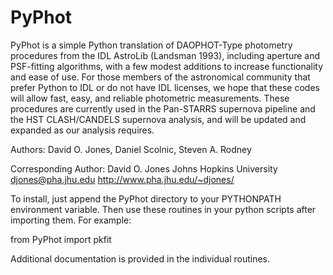 PyPhot
=========

PyPhot is a simple Python translation of DAOPHOT-Type
photometry procedures from the IDL AstroLib (Landsman 1993),
including aperture and PSF-fitting algorithms, with a few modest additions to
increase functionality and ease of use.  For those members of the astronomical
community that prefer Python to IDL or do not have IDL licenses, we hope that these codes
will allow fast, easy, and reliable photometric measurements.  These procedures are
currently used in the Pan-STARRS supernova pipeline and the HST CLASH/CANDELS
supernova analysis, and will be updated and expanded as our analysis requires.

Authors: David O. Jones, Daniel Scolnic, Steven A. Rodney

Corresponding Author:
     David O. Jones
     Johns Hopkins University
     djones@pha.jhu.edu
     http://www.pha.jhu.edu/~djones/

To install, just append the PyPhot directory to your PYTHONPATH
environment variable.  Then use these routines in your python scripts
after importing them.  For example:

from PyPhot import pkfit

Additional documentation is provided in the individual routines.
